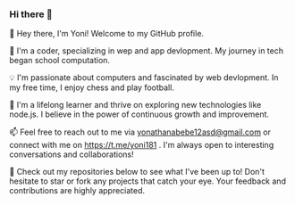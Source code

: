### Hi there 👋


👋 Hey there, I'm Yoni! Welcome to my GitHub profile.

🚀 I'm a coder, specializing in wep and app devlopment. My journey in tech began school computation.

💡 I'm passionate about computers and fascinated by web devlopment. In my free time, I enjoy chess and play football.

🌱 I'm a lifelong learner and thrive on exploring new technologies like node.js. I believe in the power of continuous growth and improvement.

📫 Feel free to reach out to me via yonathanabebe12asd@gmail.com or connect with me on https://t.me/yoni181 . I'm always open to interesting conversations and collaborations!

🔗 Check out my repositories below to see what I've been up to! Don't hesitate to star or fork any projects that catch your eye. Your feedback and contributions are highly appreciated.


